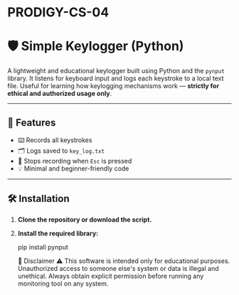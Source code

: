 # PRODIGY-CS-04
# 🛡️ Simple Keylogger (Python)

A lightweight and educational keylogger built using Python and the `pynput` library. It listens for keyboard input and logs each keystroke to a local text file. Useful for learning how keylogging mechanisms work — **strictly for ethical and authorized usage only**.

---

## 📌 Features

- ⌨️ Records all keystrokes
- 🗂 Logs saved to `key_log.txt`
- 🛑 Stops recording when `Esc` is pressed
- 💡 Minimal and beginner-friendly code

---

## 🛠️ Installation

1. **Clone the repository or download the script.**

2. **Install the required library:**

   pip install pynput

   🚨 Disclaimer
⚠️ This software is intended only for educational purposes.
Unauthorized access to someone else's system or data is illegal and unethical.
Always obtain explicit permission before running any monitoring tool on any system.
